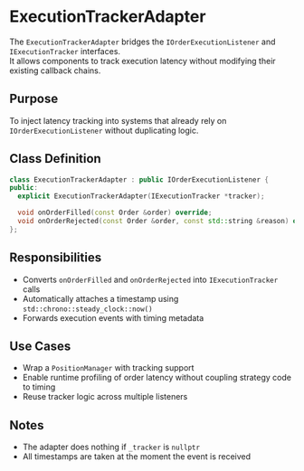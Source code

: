 # ExecutionTrackerAdapter

The `ExecutionTrackerAdapter` bridges the `IOrderExecutionListener` and `IExecutionTracker` interfaces.  
It allows components to track execution latency without modifying their existing callback chains.

## Purpose

To inject latency tracking into systems that already rely on `IOrderExecutionListener` without duplicating logic.

## Class Definition

```cpp
class ExecutionTrackerAdapter : public IOrderExecutionListener {
public:
  explicit ExecutionTrackerAdapter(IExecutionTracker *tracker);

  void onOrderFilled(const Order &order) override;
  void onOrderRejected(const Order &order, const std::string &reason) override;
};
```

## Responsibilities

- Converts `onOrderFilled` and `onOrderRejected` into `IExecutionTracker` calls
- Automatically attaches a timestamp using `std::chrono::steady_clock::now()`
- Forwards execution events with timing metadata

## Use Cases

- Wrap a `PositionManager` with tracking support
- Enable runtime profiling of order latency without coupling strategy code to timing
- Reuse tracker logic across multiple listeners

## Notes

- The adapter does nothing if `_tracker` is `nullptr`
- All timestamps are taken at the moment the event is received